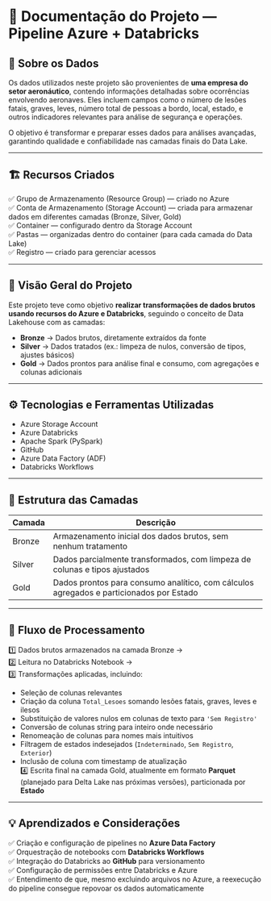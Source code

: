 
# 📄 Documentação do Projeto — Pipeline Azure + Databricks

## 🏢 Sobre os Dados

Os dados utilizados neste projeto são provenientes de **uma empresa do setor aeronáutico**, contendo informações detalhadas sobre ocorrências envolvendo aeronaves. Eles incluem campos como o número de lesões fatais, graves, leves, número total de pessoas a bordo, local, estado, e outros indicadores relevantes para análise de segurança e operações.

O objetivo é transformar e preparar esses dados para análises avançadas, garantindo qualidade e confiabilidade nas camadas finais do Data Lake.

---

## 🏗 Recursos Criados

✅ Grupo de Armazenamento (Resource Group) — criado no Azure  
✅ Conta de Armazenamento (Storage Account) — criada para armazenar dados em diferentes camadas (Bronze, Silver, Gold)  
✅ Container — configurado dentro da Storage Account  
✅ Pastas — organizadas dentro do container (para cada camada do Data Lake)  
✅ Registro — criado para gerenciar acessos  

---

## 📌 Visão Geral do Projeto

Este projeto teve como objetivo **realizar transformações de dados brutos usando recursos do Azure e Databricks**, seguindo o conceito de Data Lakehouse com as camadas:  

- **Bronze** → Dados brutos, diretamente extraídos da fonte  
- **Silver** → Dados tratados (ex.: limpeza de nulos, conversão de tipos, ajustes básicos)  
- **Gold** → Dados prontos para análise final e consumo, com agregações e colunas adicionais

---

## ⚙ Tecnologias e Ferramentas Utilizadas

- Azure Storage Account  
- Azure Databricks  
- Apache Spark (PySpark)  
- GitHub  
- Azure Data Factory (ADF)  
- Databricks Workflows  

---

## 📂 Estrutura das Camadas

| Camada   | Descrição                                                                 |
|----------|---------------------------------------------------------------------------|
| Bronze   | Armazenamento inicial dos dados brutos, sem nenhum tratamento             |
| Silver   | Dados parcialmente transformados, com limpeza de colunas e tipos ajustados |
| Gold     | Dados prontos para consumo analítico, com cálculos agregados e particionados por Estado |

---

## 🔄 Fluxo de Processamento

1️⃣ Dados brutos armazenados na camada Bronze →  
2️⃣ Leitura no Databricks Notebook →  
3️⃣ Transformações aplicadas, incluindo:  
- Seleção de colunas relevantes  
- Criação da coluna `Total_Lesoes` somando lesões fatais, graves, leves e ilesos  
- Substituição de valores nulos em colunas de texto para `'Sem Registro'`  
- Conversão de colunas string para inteiro onde necessário  
- Renomeação de colunas para nomes mais intuitivos  
- Filtragem de estados indesejados (`Indeterminado`, `Sem Registro`, `Exterior`)  
- Inclusão de coluna com timestamp de atualização  
4️⃣ Escrita final na camada Gold, atualmente em formato **Parquet** (planejado para Delta Lake nas próximas versões), particionada por **Estado**

---

## 💡 Aprendizados e Considerações

✅ Criação e configuração de pipelines no **Azure Data Factory**  
✅ Orquestração de notebooks com **Databricks Workflows**  
✅ Integração do Databricks ao **GitHub** para versionamento  
✅ Configuração de permissões entre Databricks e Azure  
✅ Entendimento de que, mesmo excluindo arquivos no Azure, a reexecução do pipeline consegue repovoar os dados automaticamente



